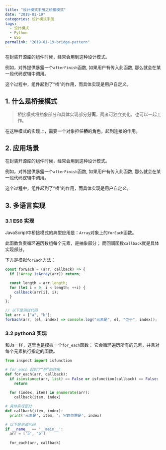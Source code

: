 ```yaml
---
title: "设计模式手册之桥接模式"
date: "2019-01-19"
categories: 设计模式手册
tags:
  - 设计模式
  - Python
  - ES6
permalink: "2019-01-19-bridge-pattern"
---
```


在封装开源库的组件时候，经常会用到这种设计模式。

例如，对外提供暴露一个`afterFinish`函数, 
如果用户有传入此函数, 那么就会在某一段代码逻辑中调用。

这个过程中，组件起到了“桥”的作用，而具体实现是用户自定义。

<!-- more -->

## 1. 什么是桥接模式

> 桥接模式将抽象部分和具体实现部分**分离**，两者可独立变化，也可以一起工作。

在这种模式的实现上，需要一个对象担任**桥**的角色，起到连接的作用。

## 2. 应用场景

在封装开源库的组件时候，经常会用到这种设计模式。

例如，对外提供暴露一个`afterFinish`函数, 
如果用户有传入此函数, 那么就会在某一段代码逻辑中调用。

这个过程中，组件起到了“桥”的作用，而具体实现是用户自定义。

## 3. 多语言实现

### 3.1 ES6 实现

JavaScript中桥接模式的典型应用是：`Array`对象上的`forEach`函数。

此函数负责循环遍历数组每个元素，是抽象部分；
而回调函数`callback`就是具体实现部分。

下方是模拟`forEach`方法：

```javascript
const forEach = (arr, callback) => {
  if (!Array.isArray(arr)) return;

  const length = arr.length;
  for (let i = 0; i < length; ++i) {
    callback(arr[i], i);
  }
};

// 以下是测试代码
let arr = ["a", "b"];
forEach(arr, (el, index) => console.log("元素是", el, "位于", index));
```

### 3.2 python3 实现

和Js一样，这里也是模拟一个`for_each`函数：
它会循环遍历所有的元素，并且对每个元素执行指定的函数。

```python
from inspect import isfunction

# for_each 起到了“桥”的作用
def for_each(arr, callback):
  if isinstance(arr, list) == False or isfunction(callback) == False:
    return
  
  for (index, item) in enumerate(arr):
    callback(item, index)

# 具体实现部分
def callback(item, index):
  print('元素是', item, '; 它的位置是', index)

# 以下是测试代码
if __name__ == '__main__':
  arr = ['a', 'b']
  
  for_each(arr, callback)
```